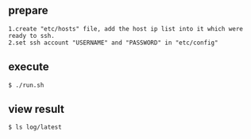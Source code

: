 ## prepare
```
1.create "etc/hosts" file, add the host ip list into it which were ready to ssh.
2.set ssh account "USERNAME" and "PASSWORD" in "etc/config"
```

## execute
```
$ ./run.sh
```

## view result
```
$ ls log/latest
```
